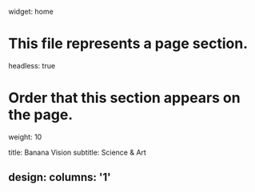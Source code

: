 
widget: home

# This file represents a page section.
headless: true

# Order that this section appears on the page.
weight: 10

title: Banana Vision
subtitle: Science & Art

design:
  columns: '1'
---

